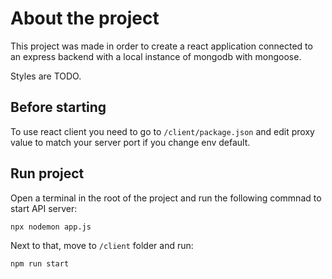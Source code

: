 # About the project

This project was made in order to create a react application connected to an express backend with a local instance of mongodb with mongoose. 

Styles are TODO.

## Before starting

To use react client you need to go to `/client/package.json` and edit proxy value to match your server port if you change env default.

## Run project

Open a terminal in the root of the project and run the following commnad to start API server:

```bash
npx nodemon app.js
```
Next to that, move to `/client` folder and run:

```bash
npm run start
```

